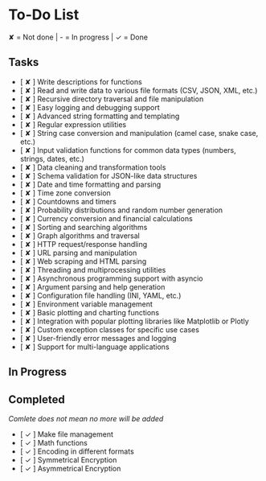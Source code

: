 # To-Do List
✘ = Not done | - = In progress | ✓ = Done

## Tasks

- [ ✘ ] Write descriptions for functions
- [ ✘ ] Read and write data to various file formats (CSV, JSON, XML, etc.)
- [ ✘ ] Recursive directory traversal and file manipulation
- [ ✘ ] Easy logging and debugging support
- [ ✘ ] Advanced string formatting and templating
- [ ✘ ] Regular expression utilities
- [ ✘ ] String case conversion and manipulation (camel case, snake case, etc.)
- [ ✘ ] Input validation functions for common data types (numbers, strings, dates, etc.)
- [ ✘ ] Data cleaning and transformation tools
- [ ✘ ] Schema validation for JSON-like data structures
- [ ✘ ] Date and time formatting and parsing
- [ ✘ ] Time zone conversion
- [ ✘ ] Countdowns and timers
- [ ✘ ] Probability distributions and random number generation
- [ ✘ ] Currency conversion and financial calculations
- [ ✘ ] Sorting and searching algorithms
- [ ✘ ] Graph algorithms and traversal
- [ ✘ ] HTTP request/response handling
- [ ✘ ] URL parsing and manipulation
- [ ✘ ] Web scraping and HTML parsing
- [ ✘ ] Threading and multiprocessing utilities
- [ ✘ ] Asynchronous programming support with asyncio
- [ ✘ ] Argument parsing and help generation
- [ ✘ ] Configuration file handling (INI, YAML, etc.)
- [ ✘ ] Environment variable management
- [ ✘ ] Basic plotting and charting functions
- [ ✘ ] Integration with popular plotting libraries like Matplotlib or Plotly
- [ ✘ ] Custom exception classes for specific use cases
- [ ✘ ] User-friendly error messages and logging
- [ ✘ ] Support for multi-language applications

## In Progress



## Completed
*Comlete does not mean no more will be added*

- [ ✓ ] Make file management
- [ ✓ ] Math functions
- [ ✓ ] Encoding in different formats
- [ ✓ ] Symmetrical Encryption
- [ ✓ ] Asymmetrical Encryption
